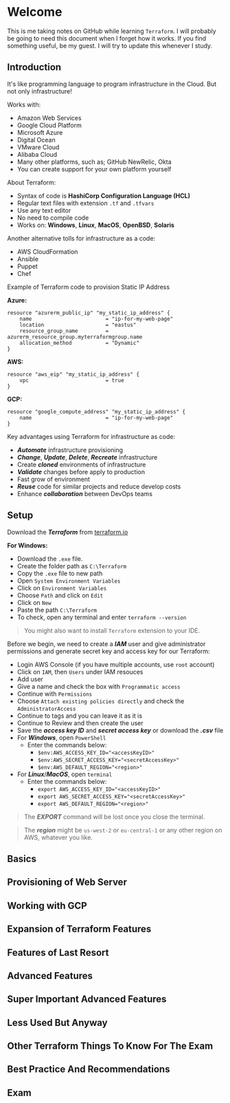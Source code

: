 # Welcome
This is me taking notes on GitHub while learning `Terraform`. I will probably be going to need this document when I forget how it works. If you find something useful, be my guest. I will try to update this whenever I study.

## Introduction
It's like programming language to program infrastructure in the Cloud. But not only infrastructure!

Works with:
- Amazon Web Services
- Google Cloud Platform
- Microsoft Azure
- Digital Ocean
- VMware Cloud
- Alibaba Cloud
- Many other platforms, such as; GitHub NewRelic, Okta
- You can create support for your own platform yourself

About Terraform:
- Syntax of code is **HashiCorp Configuration Language (HCL)**
- Regular text files with extension `.tf` and `.tfvars`
- Use any text editor
- No need to compile code
- Works on: **Windows**, **Linux**, **MacOS**, **OpenBSD**, **Solaris**

Another alternative tolls for infrastructure as a code:
- AWS CloudFormation
- Ansible
- Puppet
- Chef

Example of Terraform code to provision Static IP Address

**Azure:**
```
resource "azurerm_public_ip" "my_static_ip_address" {
    name                        = "ip-for-my-web-page"
    location                    = "eastus"
    resource_group_name         = azurerm_resource_group.myterraformgroup.name
    allocation_method           = "Dynamic"
}
```

**AWS:**
```
resource "aws_eip" "my_static_ip_address" {
    vpc                         = true
}
```

**GCP:**
```
resource "google_compute_address" "my_static_ip_address" {
    name                        = "ip-for-my-web-page"
}
```

Key advantages using Terraform for infrastructure as code:
- ***Automate*** infrastructure provisioning
- ***Change***, ***Update***, ***Delete***, ***Recreate*** infrastructure
- Create ***cloned*** environments of infrastructure
- ***Validate*** changes before apply to production
- Fast grow of environment
- ***Reuse*** code for similar projects and reduce develop costs
- Enhance ***collaboration*** between DevOps teams

## Setup
Download the ***Terraform*** from [terraform.io](https://developer.hashicorp.com/terraform/downloads)

**For Windows:**
- Download the `.exe` file.
- Create the folder path as `C:\Terraform`
- Copy the `.exe` file to new path
- Open `System Environment Variables`
- Click on `Environment Variables`
- Choose `Path` and click on `Edit`
- Click on `New`
- Paste the path `C:\Terraform`
- To check, open any terminal and enter `terraform --version`

> You might also want to install `Terraform` extension to your IDE.

Before we begin, we need to create a ***IAM*** user and give administrator permissions and generate secret key and access key for our Terraform:
- Login AWS Console (if you have multiple accounts, use `root` account)
- Click on `IAM`, then `Users` under IAM resouces
- Add user
- Give a name and check the box with `Programmatic access`
- Continue with `Permissions`
- Choose `Attach existing policies directly` and check the `AdministratorAccess`
- Continue to tags and you can leave it as it is
- Continue to Review and then create the user
- Save the ***access key ID*** and ***secret access key*** or download the ***.csv*** file
- For ***Windows***, open `PowerShell`
  - Enter the commands below:
    - `$env:AWS_ACCESS_KEY_ID="<accessKeyID>"`
    - `$env:AWS_SECRET_ACCESS_KEY="<secretAccessKey>"`
    - `$env:AWS_DEFAULT_REGION="<region>"`
- For ***Linux***/***MacOS***, open `terminal`
  - Enter the commands below:
    - `export AWS_ACCESS_KEY_ID="<accessKeyID>"`
    - `export AWS_SECRET_ACCESS_KEY="<secretAccessKey>"`
    - `export AWS_DEFAULT_REGION="<region>"`

> The ***EXPORT*** command will be lost once you close the terminal.

> The ***region*** might be `us-west-2` or `eu-central-1` or any other region on AWS, whatever you like.

## Basics

## Provisioning of Web Server

## Working with GCP

## Expansion of Terraform Features

## Features of Last Resort

## Advanced Features

## Super Important Advanced Features

## Less Used But Anyway

## Other Terraform Things To Know For The Exam

## Best Practice And Recommendations

## Exam
